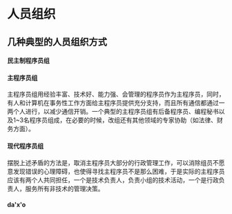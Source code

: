 # 人员组织



## 几种典型的人员组织方式

#### 民主制程序员组

#### 主程序员组

主程序员组用经验丰富、技术好、能力强、会管理的程序员作为主程序员，同时，有人和计算机在事务性工作方面给主程序员提供充分支持，而且所有通信都通过一两个人进行，以减少通信开销。一个典型的主程序员组有后备程序员、编程秘书以及1~3名程序员组成，在必要的时候，改组还有其他领域的专家协助（如法律、财务方面）。

#### 现代程序员组

摆脱上述矛盾的方法是，取消主程序员大部分的行政管理工作，可以消除组员不愿意发现错误的心理障碍，也使得寻找主程序员不是那么困难，于是实际的主程序员应该有两个人共同担任，一个是技术负责人，负责小组的技术活动，一个是行政负责人，服务所有非技术的管理决策。

#### da'x'o



